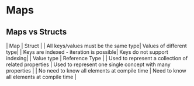 # Maps

## Maps vs Structs

| Map | Struct |
| All keys/values must be the same type| Values of different type|
| Keys are indexed - iteration is possible| Keys do not support indexing|
| Value type | Reference Type |
| Used to represent a collection of related properties | Used to represent one single concept with many properties |
| No need to know all elements at compile time | Need to know all elements at compile time |
